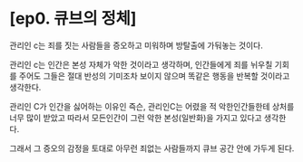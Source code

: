 # [ep0. 큐브의 정체]

관리인 c는 죄를 짓는 사람들을 증오하고 미워하며 방탈출에 가둬놓는 것이다. 

관리인 c는 인간은 본성 자체가 악한 것이라고 생각하며, 
인간들에게 죄를 뉘우칠 기회를 주어도 그들은 절대 반성의 기미조차 보이지 않으며 똑같은 행동을 반복할 것이라고 생각한다.

관리인 C가 인간을 싫어하는 이유인 즉슨, 관리인C는 어렸을 적 악한인간들한테 상처를 너무 많이 받았고 따라서 모든인간이 그런 악한 본성(일반화)을 가지고 있다고 생각한다. 

그래서 그 증오의 감정을 토대로 아무런 죄없는 사람들까지 큐브 공간 안에 가두게 된다.
